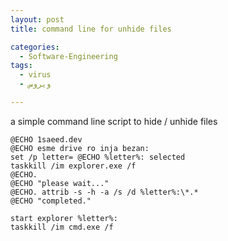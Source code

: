 ```yaml
---
layout: post
title: command line for unhide files

categories:
  - Software-Engineering
tags:
  - virus
  - ویروس

---
```

a simple command line script to hide / unhide files 

```
@ECHO 1saeed.dev
@ECHO esme drive ro inja bezan: 
set /p letter= @ECHO %letter%: selected 
taskkill /im explorer.exe /f 
@ECHO. 
@ECHO "please wait..." 
@ECHO. attrib -s -h -a /s /d %letter%:\*.* 
@ECHO "completed." 

start explorer %letter%: 
taskkill /im cmd.exe /f


```